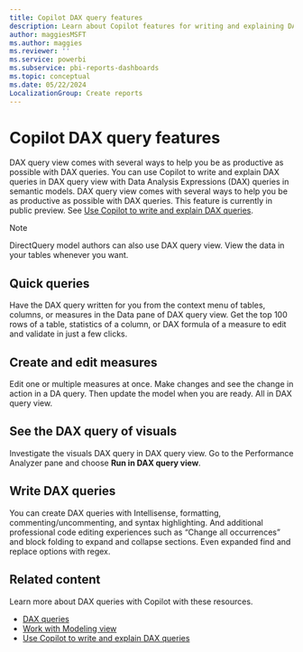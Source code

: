 ```yaml
---
title: Copilot DAX query features
description: Learn about Copilot features for writing and explaining DAX queries in DAX query view in Power BI Desktop.
author: maggiesMSFT
ms.author: maggies
ms.reviewer: ''
ms.service: powerbi
ms.subservice: pbi-reports-dashboards
ms.topic: conceptual
ms.date: 05/22/2024
LocalizationGroup: Create reports
---
```


# Copilot DAX query features

DAX query view comes with several ways to help you be as productive as possible with DAX queries. You can use Copilot to write and explain DAX queries in DAX query view with Data Analysis Expressions (DAX) queries in semantic models. DAX query view comes with several ways to help you be as productive as possible with DAX queries. This feature is currently in public preview. See [Use Copilot to write and explain DAX queries](dax-query-copilot-create.md).

> [!NOTE]
> DirectQuery model authors can also use DAX query view. View the data in your tables whenever you want.

## Quick queries

Have the DAX query written for you from the context menu of tables, columns, or measures in the Data pane of DAX query view. Get the top 100 rows of a table, statistics of a column, or DAX formula of a measure to edit and validate in just a few clicks.

## Create and edit measures

Edit one or multiple measures at once. Make changes and see the change in action in a DA query. Then update the model when you are ready. All in DAX query view.

## See the DAX query of visuals

Investigate the visuals DAX query in DAX query view. Go to the Performance Analyzer pane and choose **Run in DAX query view**. 

## Write DAX queries

You can create DAX queries with Intellisense, formatting, commenting/uncommenting, and syntax highlighting. And additional professional code editing experiences such as “Change all occurrences” and block folding to expand and collapse sections. Even expanded find and replace options with regex. 

## Related content

Learn more about DAX queries with Copilot with these resources.

- [DAX queries](/dax/dax-queries)  
- [Work with Modeling view](desktop-modeling-view.md)
- [Use Copilot to write and explain DAX queries](dax-query-copilot-create.md)
